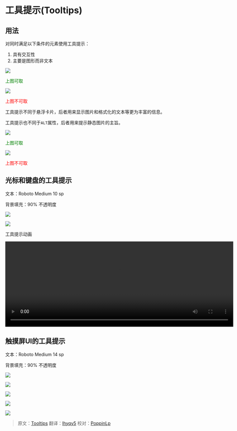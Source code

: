 # 工具提示(Tooltips)

## 用法

对同时满足以下条件的元素使用工具提示：

1. 具有交互性
2. 主要是图形而非文本

![](../images/components-tooltips-usage-tooltips_06a_large_mdpi.png)  

<p> <font color="green">上图可取</font></p>

![](../images/components-tooltips-usage-tooltips_06b_large_mdpi.png)  

<p> <font color="red">上图不可取</font></p>

工具提示不同于悬浮卡片，后者用来显示图片和格式化的文本等更为丰富的信息。

工具提示也不同于`ALT`属性，后者用来提示静态图片的主旨。


![](../images/components-tooltips-usage-tooltips_13a_large_mdpi.png)  

<p> <font color="green">上图可取</font></p>

![](../images/components-tooltips-usage-tooltips_13b_large_mdpi.png)  

<p> <font color="red">上图不可取</font></p>

## 光标和键盘的工具提示

文本：Roboto Medium 10 sp

背景填充：90% 不透明度

![](../images/components-tooltips-cursorkeyboardtooltips-tooltips_09_large_mdpi.png)

![](../images/components-tooltips-cursorkeyboardtooltips-tooltips_03_large_mdpi.png)

工具提示动画

<video width="720" height="270" loop="true" controls="controls"
src="http://materialdesign.qiniudn.com/videos/components-tooltips-cursorkeyboardtooltips-tooltips_005_large_xhdpi.webm" ></video>

## 触摸屏UI的工具提示

文本：Roboto Medium 14 sp

背景填充：90% 不透明度

![](../images/components-tooltips-touchuitooltips-tooltips_16_large_mdpi.png)

![](../images/components-tooltips-touchuitooltips-tooltips_15a_large_mdpi.png)

![](../images/components-tooltips-touchuitooltips-tooltips_15b_large_mdpi.png)

![](../images/components-tooltips-touchuitooltips-tooltips_19a_large_mdpi.png)

![](../images/components-tooltips-touchuitooltips-tooltips_19b_large_mdpi.png)

> 原文：[Tooltips](http://www.google.com/design/spec/components/tooltips.html)  翻译：[lhyqy5](https://github.com/lhyqy5)  校对：[PoppinLp](https://github.com/poppinlp)
